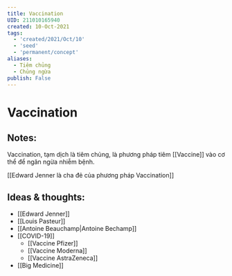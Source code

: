 ```yaml
---
title: Vaccination
UID: 211010165940
created: 10-Oct-2021
tags:
  - 'created/2021/Oct/10'
  - 'seed'
  - 'permanent/concept'
aliases:
  - Tiêm chủng
  - Chủng ngừa
publish: False
---
```

# Vaccination

## Notes:
Vaccination, tạm dịch là tiêm chủng, là phương pháp tiêm [[Vaccine]] vào cơ thể để ngăn ngừa nhiễm bệnh. 

[[Edward Jenner là cha đẻ của phương pháp Vaccination]]

## Ideas & thoughts:
- [[Edward Jenner]]
- [[Louis Pasteur]]
- [[Antoine Beauchamp|Antoine Bechamp]]
- [[COVID-19]]
	- [[Vaccine Pfizer]]
	- [[Vaccine Moderna]]
	- [[Vaccine AstraZeneca]]
- [[Big Medicine]]
